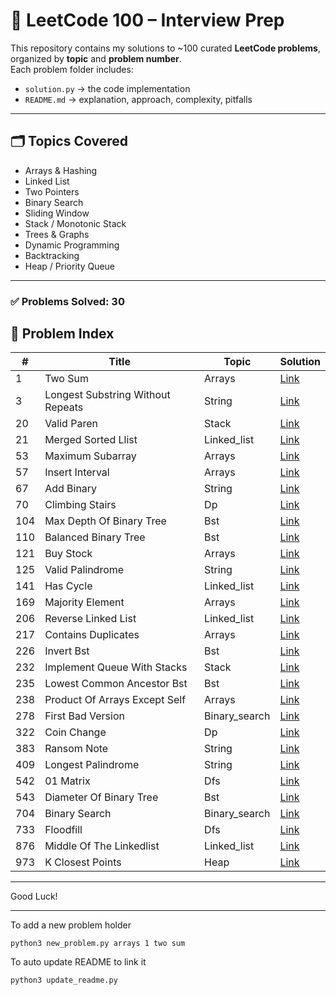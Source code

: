# 🚀 LeetCode 100 – Interview Prep

This repository contains my solutions to ~100 curated **LeetCode problems**, organized by **topic** and **problem number**.  
Each problem folder includes:
- `solution.py` → the code implementation
- `README.md` → explanation, approach, complexity, pitfalls

---

## 🗂 Topics Covered
- Arrays & Hashing
- Linked List
- Two Pointers
- Binary Search
- Sliding Window
- Stack / Monotonic Stack
- Trees & Graphs
- Dynamic Programming
- Backtracking
- Heap / Priority Queue

---

### ✅ Problems Solved: 30

## 📑 Problem Index

| #   | Title | Topic | Solution |
|-----|-------|-------|----------|
| 1 | Two Sum | Arrays | [Link](arrays/001-two-sum) |
| 3 | Longest Substring Without Repeats | String | [Link](string/003-longest-substring-without-repeats) |
| 20 | Valid Paren | Stack | [Link](stack/020-valid-paren) |
| 21 | Merged Sorted Llist | Linked_list | [Link](linked_list/021-merged-sorted-llist) |
| 53 | Maximum Subarray | Arrays | [Link](arrays/053-maximum-subarray) |
| 57 | Insert Interval | Arrays | [Link](arrays/057-insert-interval) |
| 67 | Add Binary | String | [Link](string/067-add-binary) |
| 70 | Climbing Stairs | Dp | [Link](dp/070-climbing-stairs) |
| 104 | Max Depth Of Binary Tree | Bst | [Link](bst/104-max-depth-of-binary-tree) |
| 110 | Balanced Binary Tree | Bst | [Link](bst/110-balanced-binary-tree) |
| 121 | Buy Stock | Arrays | [Link](arrays/121-buy-stock) |
| 125 | Valid Palindrome | String | [Link](string/125-valid-palindrome) |
| 141 | Has Cycle | Linked_list | [Link](linked_list/141-has-cycle) |
| 169 | Majority Element | Arrays | [Link](arrays/169-majority-element) |
| 206 | Reverse Linked List | Linked_list | [Link](linked_list/206-reverse-linked-list) |
| 217 | Contains Duplicates | Arrays | [Link](arrays/217-contains-duplicates) |
| 226 | Invert Bst | Bst | [Link](bst/226-invert-bst) |
| 232 | Implement Queue With Stacks | Stack | [Link](stack/232-implement-queue-with-stacks) |
| 235 | Lowest Common Ancestor Bst | Bst | [Link](bst/235-lowest-common-ancestor-bst) |
| 238 | Product Of Arrays Except Self | Arrays | [Link](arrays/238-product-of-arrays-except-self) |
| 278 | First Bad Version | Binary_search | [Link](binary_search/278-first-bad-version) |
| 322 | Coin Change | Dp | [Link](dp/322-coin-change) |
| 383 | Ransom Note | String | [Link](string/383-ransom-note) |
| 409 | Longest Palindrome | String | [Link](string/409-longest-palindrome) |
| 542 | 01 Matrix | Dfs | [Link](dfs/542-01-matrix) |
| 543 | Diameter Of Binary Tree | Bst | [Link](bst/543-diameter-of-binary-tree) |
| 704 | Binary Search | Binary_search | [Link](binary_search/704-binary-search) |
| 733 | Floodfill | Dfs | [Link](dfs/733-floodfill) |
| 876 | Middle Of The Linkedlist | Linked_list | [Link](linked_list/876-middle-of-the-linkedlist) |
| 973 | K Closest Points | Heap | [Link](heap/973-k-closest-points) |
---

Good Luck!

---

To add a new problem holder

```
python3 new_problem.py arrays 1 two sum
```

To auto update README to link it

```
python3 update_readme.py
```